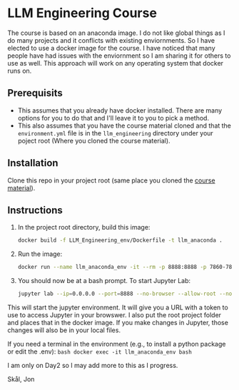 # LLM Engineering Course
The course is based on an anaconda image. I do not like global things as I do many projects and it conflicts with existing enviornments. So I have elected to use a docker image for the course. I have noticed that many people have had issues with the enviornment so I am sharing it for others to use as well. This approach will work on any operating system that docker runs on.

## Prerequisits
 - This assumes that you already have docker installed. There are many options for you to do that and I'll leave it to you to pick a method. 
 - This also assumes that you have the course material cloned and that the `environment.yml` file is in the `llm_engineering` directory under your poject root (Where you cloned the course material).

 ## Installation
 Clone this repo in your project root (same place you cloned the [course material](https://github.com/ed-donner/llm_engineering)).

 ## Instructions
  1. In the project root directory, build this image:
      ```bash
      docker build -f LLM_Engineering_env/Dockerfile -t llm_anaconda .
      ```
  2. Run the image:
      ```bash
      docker run --name llm_anaconda_env -it --rm -p 8888:8888 -p 7860-7899:7860-7899 -v $PWD:/wrk llm_anaconda
      ```
  3. You should now be at a bash prompt. To start Jupyter Lab:
      ```bash
      jupyter lab --ip=0.0.0.0 --port=8888 --no-browser --allow-root --notebook-dir=/wrk
      ```

  This will start the jupyter environment. It will give you a URL with a token to use to access Jupyter in your browswer. I also put the root project folder and places that in the docker image. If you make changes in Jupyter, those changes will also be in your local files. 

  If you need a terminal in the environment (e.g., to install a python package or edit the .env):
      ```bash
      docker exec -it llm_anaconda_env bash
      ```

I am only on Day2 so I may add more to this as I progress.

Skål,
Jon